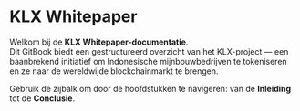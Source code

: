 # KLX Whitepaper

Welkom bij de **KLX Whitepaper-documentatie**.  
Dit GitBook biedt een gestructureerd overzicht van het KLX-project — een baanbrekend initiatief om Indonesische mijnbouwbedrijven te tokeniseren en ze naar de wereldwijde blockchainmarkt te brengen.  

Gebruik de zijbalk om door de hoofdstukken te navigeren: van de **Inleiding** tot de **Conclusie**.
